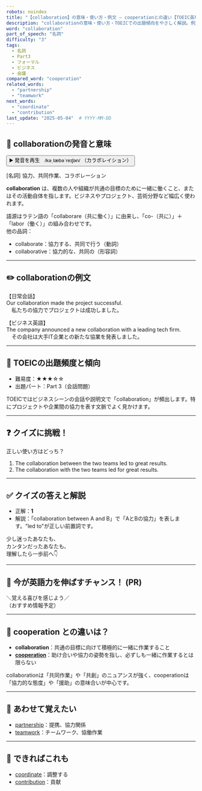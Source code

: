 ```yaml
---
robots: noindex
title: "【collaboration】の意味・使い方・例文 ― cooperationとの違い【TOEIC英単語】"
description: "collaborationの意味・使い方・TOEICでの出題傾向をやさしく解説。例文・クイズ付きでcooperationとの違いもわかりやすく学べます。"
word: "collaboration"
part_of_speech: "名詞"
difficulty: "3"
tags:
  - 名詞
  - Part3
  - フォーマル
  - ビジネス
  - 会議
compared_word: "cooperation"
related_words:
  - "partnership"
  - "teamwork"
next_words:
  - "coordinate"
  - "contribution"
last_update: "2025-05-04"  # YYYY-MM-DD
---
```


## 🔰 collaborationの発音と意味

<button class="play-audio" onclick="playTTS('collaboration')">
  <span class="play-audio-main">
    ▶️ 発音を再生　/kəˌlæbəˈreɪʃən/
  </span>
  <span class="play-audio-sub">
    （カラボレイション）
  </span>
</button>

[名詞] 協力、共同作業、コラボレーション

**collaboration** は、複数の人や組織が共通の目標のために一緒に働くこと、またはその活動自体を指します。ビジネスやプロジェクト、芸術分野など幅広く使われます。

語源はラテン語の「collaborare（共に働く）」に由来し、「co-（共に）」＋「labor（働く）」の組み合わせです。  
他の品詞：  
- collaborate：協力する、共同で行う（動詞）
- collaborative：協力的な、共同の（形容詞）

---

## ✏️ collaborationの例文

【日常会話】  
Our collaboration made the project successful.  
　私たちの協力でプロジェクトは成功しました。

【ビジネス英語】  
The company announced a new collaboration with a leading tech firm.  
　その会社は大手IT企業との新たな協業を発表しました。

---

## 🎯 TOEICの出題頻度と傾向

- 難易度：★★★☆☆
- 出題パート：Part 3（会話問題）

TOEICではビジネスシーンの会話や説明文で「collaboration」が頻出します。特にプロジェクトや企業間の協力を表す文脈でよく見かけます。

---

## ❓ クイズに挑戦！

正しい使い方はどっち？

1. The collaboration between the two teams led to great results.  
2. The collaboration with the two teams led for great results.

---

## ✅ クイズの答えと解説

- 正解：**1**
- 解説：「collaboration between A and B」で「AとBの協力」を表します。"led to"が正しい前置詞です。

少し迷ったあなたも、  
カンタンだったあなたも、  
理解したら一歩前へ👇️

---

## 🚀 今が英語力を伸ばすチャンス！ (PR)

<div class="info-center">
＼覚える喜びを感じよう／<br>  
（おすすめ情報予定）
</div>

---

## 🤔  cooperation との違いは？

- **collaboration**：共通の目標に向けて積極的に一緒に作業すること
- **[cooperation](/word/cooperation)**：助け合いや協力の姿勢を指し、必ずしも一緒に作業するとは限らない

collaborationは「共同作業」や「共創」のニュアンスが強く、cooperationは「協力的な態度」や「援助」の意味合いが中心です。

---

## 🧩 あわせて覚えたい

- [partnership](/word/partnership)：提携、協力関係
- [teamwork](/word/teamwork)：チームワーク、協働作業

---

## 📖 できればこれも

- [coordinate](/word/coordinate)：調整する
- [contribution](/word/contribution)：貢献

<!-- cvid: aid40_bid42 -->
